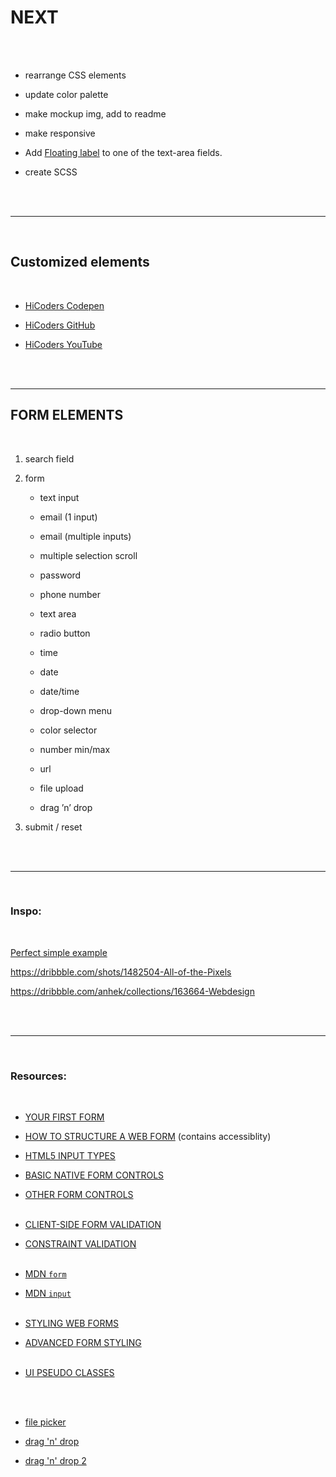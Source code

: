 # NEXT

<br><br>

- rearrange CSS elements

- update color palette

- make mockup img, add to readme

- make responsive

- Add [Floating label](https://itnext.io/how-to-build-a-floating-label-input-field-f9b21669fe2f) to one of the text-area fields.

- create SCSS

<br><br>

---

<br>

## Customized elements

<br>

- [HiCoders Codepen](https://codepen.io/hicoders/pens/public?cursor=ZD0wJm89MSZwPTEmdj00NzgwNjI3Ng==)

- [HiCoders GitHub](https://github.com/hicodersofficial)

- [HiCoders YouTube](https://www.youtube.com/channel/UC1hooNUnK4Ivk5KBaT5PKIg/videos)

<br><br>

---

## FORM ELEMENTS

<br>

1. search field

2. form

   - text input

   - email (1 input)

   - email (multiple inputs)

   - multiple selection scroll

   - password

   - phone number

   - text area

   - radio button

   - time

   - date

   - date/time

   - drop-down menu

   - color selector

   - number min/max

   - url

   - file upload

   - drag ’n’ drop

3. submit / reset

<br><br>

---

<br>

### Inspo:

<br>

[Perfect simple example](https://codepen.io/anhek/pen/bGbqjVG)
<br>

https://dribbble.com/shots/1482504-All-of-the-Pixels

https://dribbble.com/anhek/collections/163664-Webdesign

<br><br>

---

<br>

### Resources:

<br>

- [YOUR FIRST FORM](https://developer.mozilla.org/en-US/docs/Learn/Forms/Your_first_form)

- [HOW TO STRUCTURE A WEB FORM](https://developer.mozilla.org/en-US/docs/Learn/Forms/How_to_structure_a_web_form) (contains accessiblity)

- [HTML5 INPUT TYPES](https://developer.mozilla.org/en-US/docs/Learn/Forms/HTML5_input_types)

- [BASIC NATIVE FORM CONTROLS](https://developer.mozilla.org/en-US/docs/Learn/Forms/Basic_native_form_controls)

- [OTHER FORM CONTROLS](https://developer.mozilla.org/en-US/docs/Learn/Forms/Other_form_controls)
  <br><br>

- [CLIENT-SIDE FORM VALIDATION](https://developer.mozilla.org/en-US/docs/Learn/Forms/Form_validation)

- [CONSTRAINT VALIDATION](https://developer.mozilla.org/en-US/docs/Web/Guide/HTML/Constraint_validation)
  <br><br>

- [MDN `form`](https://developer.mozilla.org/en-US/docs/Web/HTML/Element/forms)

- [MDN `input`](https://developer.mozilla.org/en-US/docs/Web/HTML/Element/input)
  <br><br>

- [STYLING WEB FORMS](https://developer.mozilla.org/en-US/docs/Learn/Forms/Styling_web_forms)
- [ADVANCED FORM STYLING](https://developer.mozilla.org/en-US/docs/Learn/Forms/Advanced_form_styling)
  <br><br>

- [UI PSEUDO CLASSES](https://developer.mozilla.org/en-US/docs/Learn/Forms/UI_pseudo-classes)

<br><br>

- [file picker](https://developer.mozilla.org/en-US/docs/Web/HTML/Element/input/file)

- [drag 'n' drop](https://github.com/hicodersofficial/custom-html-css-js-widgets/tree/main/dropdown)

- [drag 'n' drop 2](https://jsfiddle.net/j40xvkb3/)
